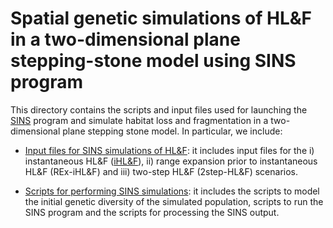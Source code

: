 # Spatial genetic simulations of HL&F in a two-dimensional plane stepping-stone model using SINS program

This directory contains the scripts and input files used for launching the [SINS](https://github.com/PopConGen/SINS) program and simulate habitat loss and fragmentation in a two-dimensional plane stepping stone model. In particular, we include:

 * [Input files for SINS simulations of HL&F](input): it includes input files for the i) instantaneous HL&F ([iHL&F](input/iHL&F)), ii) range expansion prior to instantaneous HL&F (REx-iHL&F) and iii) two-step HL&F (2step-HL&F) scenarios.

 * [Scripts for performing SINS simulations](scripts): it includes the scripts to model the initial genetic diversity of the simulated population, scripts to run the SINS program and the scripts for processing the SINS output. 
